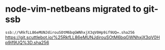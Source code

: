 # node-vim-netbeans migrated to git-ssb

`ssb://%RkfLL86eMUNJdirouSOtM6bqGWNhxjX3qV0Hp9if9UQ=.sha256`
https://git.scuttlebot.io/%25RkfLL86eMUNJdirouSOtM6bqGWNhxjX3qV0Hp9if9UQ%3D.sha256
